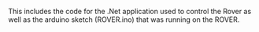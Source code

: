 This includes the code for the .Net application used to control the Rover as well as the arduino sketch (ROVER.ino) that was running on the ROVER.
